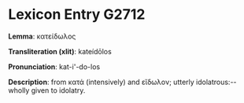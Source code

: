 # Lexicon Entry G2712

**Lemma**: κατείδωλος

**Transliteration (xlit)**: kateídōlos

**Pronunciation**: kat-i'-do-los

**Description**:
from κατά (intensively) and εἴδωλον; utterly idolatrous:--wholly given to idolatry.
